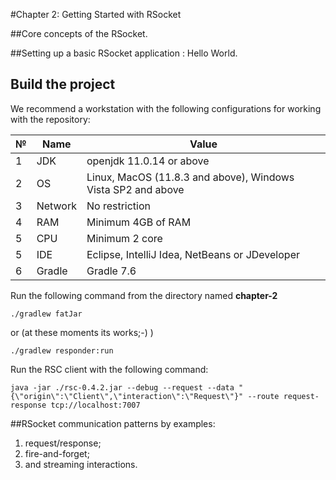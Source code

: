 #Chapter 2: Getting Started with RSocket

##Core concepts of the RSocket.

##Setting up a basic RSocket application : Hello World.

## Build the project 

We recommend a workstation with the following configurations for working with the repository:

| № | Name   | Value                                                       |
|---|--------|-------------------------------------------------------------|
| 1 | JDK    | openjdk 11.0.14 or above                                    |
| 2 | OS     | Linux, MacOS (11.8.3 and above), Windows Vista SP2 and above |
| 3 | Network | No restriction                                              |
| 4 | RAM    | Minimum 4GB of RAM                                          |
| 5 | CPU    | Minimum 2 core                                              |
| 5 | IDE    | Eclipse, IntelliJ Idea, NetBeans or JDeveloper              |
| 6 | Gradle | Gradle 7.6                                                  |

Run the following command from the directory named **chapter-2**

```
./gradlew fatJar 
```
or (at these moments its works;-) )

```
./gradlew responder:run 
```
Run the RSC client with the following command:

```
java -jar ./rsc-0.4.2.jar --debug --request --data "{\"origin\":\"Client\",\"interaction\":\"Request\"}" --route request-response tcp://localhost:7007 
```

##RSocket communication patterns by examples:
1. request/response;
2. fire-and-forget;
3. and streaming interactions.